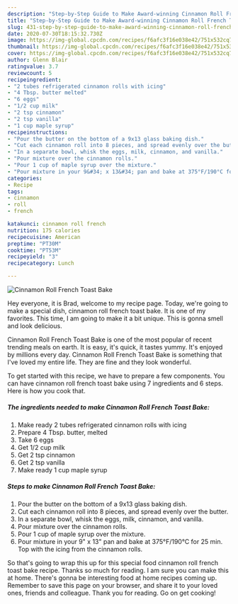 ```yaml
---
description: "Step-by-Step Guide to Make Award-winning Cinnamon Roll French Toast Bake"
title: "Step-by-Step Guide to Make Award-winning Cinnamon Roll French Toast Bake"
slug: 431-step-by-step-guide-to-make-award-winning-cinnamon-roll-french-toast-bake
date: 2020-07-30T18:15:32.730Z
image: https://img-global.cpcdn.com/recipes/f6afc3f16e038e42/751x532cq70/cinnamon-roll-french-toast-bake-recipe-main-photo.jpg
thumbnail: https://img-global.cpcdn.com/recipes/f6afc3f16e038e42/751x532cq70/cinnamon-roll-french-toast-bake-recipe-main-photo.jpg
cover: https://img-global.cpcdn.com/recipes/f6afc3f16e038e42/751x532cq70/cinnamon-roll-french-toast-bake-recipe-main-photo.jpg
author: Glenn Blair
ratingvalue: 3.7
reviewcount: 5
recipeingredient:
- "2 tubes refrigerated cinnamon rolls with icing"
- "4 Tbsp. butter melted"
- "6 eggs"
- "1/2 cup milk"
- "2 tsp cinnamon"
- "2 tsp vanilla"
- "1 cup maple syrup"
recipeinstructions:
- "Pour the butter on the bottom of a 9x13 glass baking dish."
- "Cut each cinnamon roll into 8 pieces, and spread evenly over the butter."
- "In a separate bowl, whisk the eggs, milk, cinnamon, and vanilla."
- "Pour mixture over the cinnamon rolls."
- "Pour 1 cup of maple syrup over the mixture."
- "Pour mixture in your 9&#34; x 13&#34; pan and bake at 375°F/190°C for 25 min.  Top with the icing from the cinnamon rolls."
categories:
- Recipe
tags:
- cinnamon
- roll
- french

katakunci: cinnamon roll french 
nutrition: 175 calories
recipecuisine: American
preptime: "PT30M"
cooktime: "PT53M"
recipeyield: "3"
recipecategory: Lunch

---
```



![Cinnamon Roll French Toast Bake](https://img-global.cpcdn.com/recipes/f6afc3f16e038e42/751x532cq70/cinnamon-roll-french-toast-bake-recipe-main-photo.jpg)

Hey everyone, it is Brad, welcome to my recipe page. Today, we're going to make a special dish, cinnamon roll french toast bake. It is one of my favorites. This time, I am going to make it a bit unique. This is gonna smell and look delicious.

Cinnamon Roll French Toast Bake is one of the most popular of recent trending meals on earth. It is easy, it's quick, it tastes yummy. It's enjoyed by millions every day. Cinnamon Roll French Toast Bake is something that I've loved my entire life. They are fine and they look wonderful.




To get started with this recipe, we have to prepare a few components. You can have cinnamon roll french toast bake using 7 ingredients and 6 steps. Here is how you cook that.

<!--inarticleads1-->

##### The ingredients needed to make Cinnamon Roll French Toast Bake:

1. Make ready 2 tubes refrigerated cinnamon rolls with icing
1. Prepare 4 Tbsp. butter, melted
1. Take 6 eggs
1. Get 1/2 cup milk
1. Get 2 tsp cinnamon
1. Get 2 tsp vanilla
1. Make ready 1 cup maple syrup




<!--inarticleads2-->

##### Steps to make Cinnamon Roll French Toast Bake:

1. Pour the butter on the bottom of a 9x13 glass baking dish.
1. Cut each cinnamon roll into 8 pieces, and spread evenly over the butter.
1. In a separate bowl, whisk the eggs, milk, cinnamon, and vanilla.
1. Pour mixture over the cinnamon rolls.
1. Pour 1 cup of maple syrup over the mixture.
1. Pour mixture in your 9&#34; x 13&#34; pan and bake at 375°F/190°C for 25 min.  Top with the icing from the cinnamon rolls.




So that's going to wrap this up for this special food cinnamon roll french toast bake recipe. Thanks so much for reading. I am sure you can make this at home. There's gonna be interesting food at home recipes coming up. Remember to save this page on your browser, and share it to your loved ones, friends and colleague. Thank you for reading. Go on get cooking!
